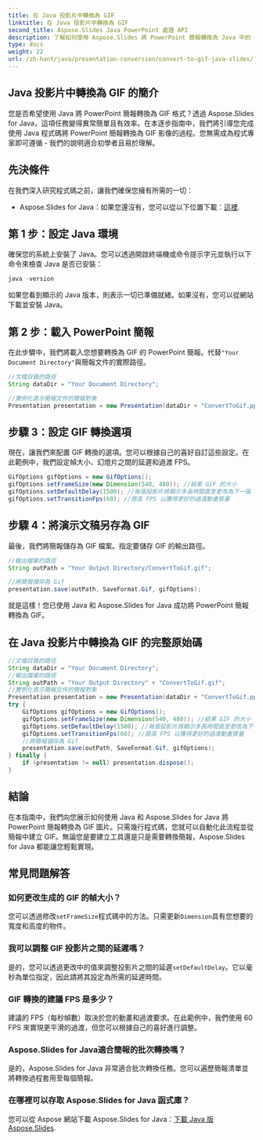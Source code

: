 ```yaml
---
title: 在 Java 投影片中轉換為 GIF
linktitle: 在 Java 投影片中轉換為 GIF
second_title: Aspose.Slides Java PowerPoint 處理 API
description: 了解如何使用 Aspose.Slides 將 PowerPoint 簡報轉換為 Java 中的 GIF 圖片。簡單的逐步指南可實現無縫轉換。
type: docs
weight: 22
url: /zh-hant/java/presentation-conversion/convert-to-gif-java-slides/
---
```


## Java 投影片中轉換為 GIF 的簡介

您是否希望使用 Java 將 PowerPoint 簡報轉換為 GIF 格式？透過 Aspose.Slides for Java，這項任務變得異常簡單且有效率。在本逐步指南中，我們將引導您完成使用 Java 程式碼將 PowerPoint 簡報轉換為 GIF 影像的過程。您無需成為程式專家即可遵循 - 我們的說明適合初學者且易於理解。

## 先決條件

在我們深入研究程式碼之前，讓我們確保您擁有所需的一切：

-  Aspose.Slides for Java：如果您還沒有，您可以從以下位置下載：[這裡](https://releases.aspose.com/slides/java/).

## 第 1 步：設定 Java 環境

確保您的系統上安裝了 Java。您可以透過開啟終端機或命令提示字元並執行以下命令來檢查 Java 是否已安裝：

```java
java -version
```

如果您看到顯示的 Java 版本，則表示一切已準備就緒。如果沒有，您可以從網站下載並安裝 Java。

## 第 2 步：載入 PowerPoint 簡報

在此步驟中，我們將載入您想要轉換為 GIF 的 PowerPoint 簡報。代替`"Your Document Directory"`與簡報文件的實際路徑。

```java
//文檔目錄的路徑
String dataDir = "Your Document Directory";

//實例化表示簡報文件的簡報對象
Presentation presentation = new Presentation(dataDir + "ConvertToGif.pptx");
```

## 步驟 3：設定 GIF 轉換選項

現在，讓我們來配置 GIF 轉換的選項。您可以根據自己的喜好自訂這些設定。在此範例中，我們設定幀大小、幻燈片之間的延遲和過渡 FPS。

```java
GifOptions gifOptions = new GifOptions();
gifOptions.setFrameSize(new Dimension(540, 480)); //結果 GIF 的大小
gifOptions.setDefaultDelay(1500); //每張投影片將顯示多長時間直至更改為下一張
gifOptions.setTransitionFps(60); //提高 FPS 以獲得更好的過渡動畫質量
```

## 步驟 4：將演示文稿另存為 GIF

最後，我們將簡報儲存為 GIF 檔案。指定要儲存 GIF 的輸出路徑。

```java
//輸出檔案的路徑
String outPath = "Your Output Directory/ConvertToGif.gif";

//將簡報儲存為 Gif
presentation.save(outPath, SaveFormat.Gif, gifOptions);
```

就是這樣！您已使用 Java 和 Aspose.Slides for Java 成功將 PowerPoint 簡報轉換為 GIF。

## 在 Java 投影片中轉換為 GIF 的完整原始碼

```java
//文檔目錄的路徑
String dataDir = "Your Document Directory";
//輸出檔案的路徑
String outPath = "Your Output Directory" + "ConvertToGif.gif";
//實例化表示簡報文件的簡報對象
Presentation presentation = new Presentation(dataDir + "ConvertToGif.pptx");
try {
	GifOptions gifOptions = new GifOptions();
	gifOptions.setFrameSize(new Dimension(540, 480)); //結果 GIF 的大小
	gifOptions.setDefaultDelay(1500); //每張投影片將顯示多長時間直至更改為下一張
	gifOptions.setTransitionFps(60); //提高 FPS 以獲得更好的過渡動畫質量
	//將簡報儲存為 Gif
	presentation.save(outPath, SaveFormat.Gif, gifOptions);
} finally {
	if (presentation != null) presentation.dispose();
}
```

## 結論

在本指南中，我們向您展示如何使用 Java 和 Aspose.Slides for Java 將 PowerPoint 簡報轉換為 GIF 圖片。只需幾行程式碼，您就可以自動化此流程並從簡報中建立 GIF。無論您是要建立工具還是只是需要轉換簡報，Aspose.Slides for Java 都能讓您輕鬆實現。

## 常見問題解答

### 如何更改生成的 GIF 的幀大小？

您可以透過修改`setFrameSize`程式碼中的方法。只需更新`Dimension`具有您想要的寬度和高度的物件。

### 我可以調整 GIF 投影片之間的延遲嗎？

是的，您可以透過更改中的值來調整投影片之間的延遲`setDefaultDelay`。它以毫秒為單位指定，因此請將其設定為所需的延遲時間。

### GIF 轉換的建議 FPS 是多少？

建議的 FPS（每秒幀數）取決於您的動畫和過渡要求。在此範例中，我們使用 60 FPS 來實現更平滑的過渡，但您可以根據自己的喜好進行調整。

### Aspose.Slides for Java適合簡報的批次轉換嗎？

是的，Aspose.Slides for Java 非常適合批次轉換任務。您可以遍歷簡報清單並將轉換過程套用至每個簡報。

### 在哪裡可以存取 Aspose.Slides for Java 函式庫？

您可以從 Aspose 網站下載 Aspose.Slides for Java：[下載 Java 版 Aspose.Slides](https://releases.aspose.com/slides/java/).